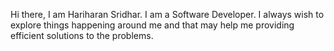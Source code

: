 Hi there, I am Hariharan Sridhar. I am a Software Developer. I always wish to explore things happening around me and that may help me providing efficient solutions to the problems.  
